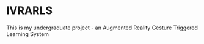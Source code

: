 # IVRARLS
This is my undergraduate project - an Augmented Reality Gesture Triggered Learning System
